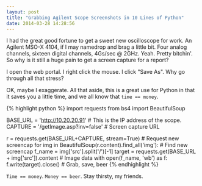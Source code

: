 ```yaml
---
layout: post
title: "Grabbing Agilent Scope Screenshots in 10 Lines of Python"
date: 2014-03-28 14:28:56
---
```


I had the great good fortune to get a sweet new oscilloscope for work. An Agilent MSO-X 4104, if I may namedrop and brag a little bit. Four analog channels,
sixteen digital channels, 4Gs/sec @ 2GHz. Yeah. Pretty bitchin'. So why is it still a huge pain to get a screen capture for a report? 

I open the web portal. I right click the mouse. I click "Save As". Why go through all that stress?

OK, maybe I exaggerate. All that aside, this is a great use for Python in that it
 saves you a little time, and we all know that `time == money`.

{% highlight python %}
import requests
from bs4 import BeautifulSoup

BASE_URL = 'http://10.20.20.91'         # This is the IP address of the scope.
CAPTURE  = '/getImage.asp?inv=false'    # Screen capture URL

r = requests.get(BASE_URL+CAPTURE, stream=True)        # Request new screencap
for img in BeautifulSoup(r.content).find_all('img'):   # Find new screencap
    f_name = img['src'].split('/')[-1]
    target = requests.get(BASE_URL + img['src']).content # Image data
    with open(f_name, 'wb') as f:
        f.write(target).close()    # Grab, save, beer
{% endhighlight %}

`Time == money`. `Money == beer`. Stay thirsty, my friends.

[jekyll-gh]: https://github.com/mojombo/jekyll
[jekyll]:    http://jekyllrb.com

